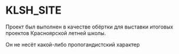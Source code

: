 # KLSH_SITE
Проект был выполнен в качестве обёртки для выставки итоговых проектов Красноярской летней школы.

Он не несёт какой-либо пропогандистский характер
